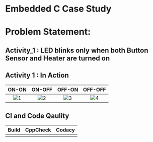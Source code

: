 # Embedded C Case Study

# Problem Statement: 
## Activity_1 : LED blinks only when both Button Sensor and Heater are turned on 

## Activity 1 : In Action

|ON-ON|ON-OFF|OFF-ON|OFF-OFF|
:------:|:------:|:-------:|:--------:
![1]()|![2]()|![3]()|![4]()

## CI and Code Qaulity
|Build|CppCheck|Codacy|
|:--:|:--:|:--:|
||||



